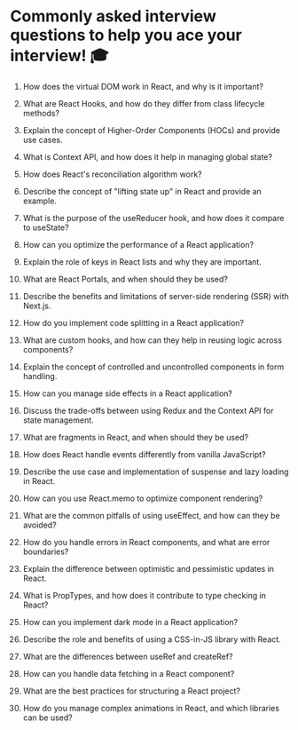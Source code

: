 # Commonly asked interview questions to help you ace your interview! 🎓

1. How does the virtual DOM work in React, and why is it important?

2. What are React Hooks, and how do they differ from class lifecycle methods?

3. Explain the concept of Higher-Order Components (HOCs) and provide use cases.

4. What is Context API, and how does it help in managing global state?

5. How does React's reconciliation algorithm work?

6. Describe the concept of "lifting state up" in React and provide an example.

7. What is the purpose of the useReducer hook, and how does it compare to useState?

8. How can you optimize the performance of a React application?

9. Explain the role of keys in React lists and why they are important.

10. What are React Portals, and when should they be used?

11. Describe the benefits and limitations of server-side rendering (SSR) with Next.js.

12. How do you implement code splitting in a React application?

13. What are custom hooks, and how can they help in reusing logic across components?

14. Explain the concept of controlled and uncontrolled components in form handling.

15. How can you manage side effects in a React application?

16. Discuss the trade-offs between using Redux and the Context API for state management.

17. What are fragments in React, and when should they be used?

18. How does React handle events differently from vanilla JavaScript?

19. Describe the use case and implementation of suspense and lazy loading in React.

20. How can you use React.memo to optimize component rendering?

21. What are the common pitfalls of using useEffect, and how can they be avoided?

22. How do you handle errors in React components, and what are error boundaries?

23. Explain the difference between optimistic and pessimistic updates in React.

24. What is PropTypes, and how does it contribute to type checking in React?

25. How can you implement dark mode in a React application?

26. Describe the role and benefits of using a CSS-in-JS library with React.

27. What are the differences between useRef and createRef?

28. How can you handle data fetching in a React component?

29. What are the best practices for structuring a React project?

30. How do you manage complex animations in React, and which libraries can be used?
